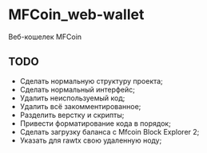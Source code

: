 
# MFCoin_web-wallet
Веб-кошелек MFCoin

## TODO
* Сделать нормальную структуру проекта;
* Сделать нормальный интерфейс;
* Удалить неиспользуемый код;
* Удалить всё закомментированное;
* Разделить верстку и скрипты;
* Привести форматирование кода в порядок;
* Сделать загрузку баланса с Mfcoin Block Explorer 2;
* Указать для rawtx свою удаленную ноду;
